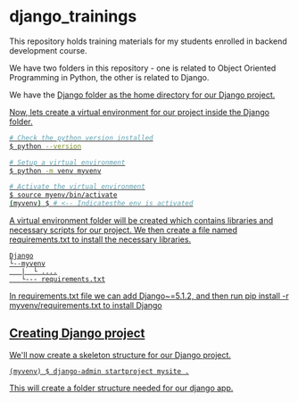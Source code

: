 # django_trainings
This repository holds training materials for my students enrolled in backend development course.

We have two folders in this repository - one is related to Object Oriented Programming in Python, the other is related to Django.

We have the <u>Django</ul> folder as the home directory for our Django project.

Now, lets create a virtual environment for our project inside the Django folder.
```bash
# Check the python version installed
$ python --version

# Setup a virtual environment
$ python -m venv myvenv

# Activate the virtual environment
$ source myenv/bin/activate
(myvenv) $ # <-- Indicatesthe env is activated
```

A virtual environment folder will be created which contains libraries and necessary scripts for our project. We then create a file named requirements.txt to install the necessary libraries.
```Directory structure
Django
└--myvenv
   |  └ ....
   └--- requirements.txt
```

In requirements.txt file we can add Django~=5.1.2, and then run pip install -r myvenv/requirements.txt to install Django

## Creating Django project
We'll now create a skeleton structure for our Django project.
```command-line
(myvenv) $ django-admin startproject mysite .
```
This will create a folder structure needed for our django app.
